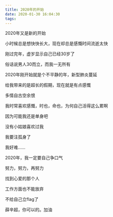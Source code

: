 ```yaml
---
title: 2020年的开始
date: 2020-01-30 16:04:30
tags:
---
```


2020年又是新的开始

小时候总是想快快长大，现在却总是感慨时间流逝太快

刚过完年，虚岁显示自己已经30岁了

俗话说男人30而立，而我一无所有

2020年刚开始就是个不平静的年，新型肺炎蔓延

给我带来的是超长的假期，现在就是有点感慨

多情自古空余恨

<!-- more -->

我时常喜欢感慨，时也，命也，为何自己活得这么累啊

因为可能我还是单身吧

没有小姑娘喜欢过我

我要注孤身了

我好难……

2020年，我一定要自己争口气

努力，努力，再努力

找到心爱的那个人

工作方面也不能放弃

不给自己立flag了

薛辛超，你可以的。加油



